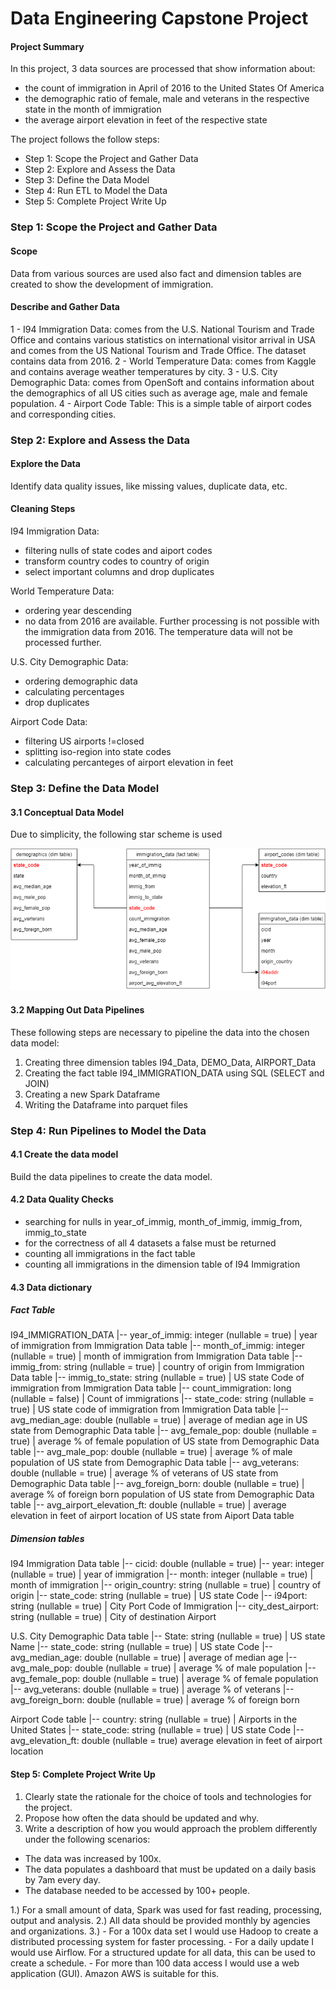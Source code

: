# Data Engineering Capstone Project

#### Project Summary
In this project, 3 data sources are processed that show information about:
- the count of immigration in April of 2016 to the United States Of America
- the demographic ratio of female, male and veterans in the respective state in the month of immigration
- the average airport elevation in feet of the respective state

The project follows the follow steps:
* Step 1: Scope the Project and Gather Data
* Step 2: Explore and Assess the Data
* Step 3: Define the Data Model
* Step 4: Run ETL to Model the Data
* Step 5: Complete Project Write Up

### Step 1: Scope the Project and Gather Data

#### Scope 
Data from various sources are used also fact and dimension tables are created to show the development of immigration.
#### Describe and Gather Data 

1 - I94 Immigration Data: comes from the U.S. National Tourism and Trade Office and contains various statistics on international visitor arrival in USA and comes from the US National Tourism and Trade Office. The dataset contains data from 2016.
2 - World Temperature Data: comes from Kaggle and contains average weather temperatures by city.
3 - U.S. City Demographic Data: comes from OpenSoft and contains information about the demographics of all US cities such as average age, male and female population.
4 - Airport Code Table: This is a simple table of airport codes and corresponding cities.


### Step 2: Explore and Assess the Data

#### Explore the Data 
Identify data quality issues, like missing values, duplicate data, etc.

#### Cleaning Steps
I94 Immigration Data:
- filtering nulls of state codes and aiport codes
- transform country codes to country of origin
- select important columns and drop duplicates

World Temperature Data:
- ordering year descending
- no data from 2016 are available. 
  Further processing is not possible with the immigration data from 2016.
  The temperature data will not be processed further.

U.S. City Demographic Data:
- ordering demographic data
- calculating percentages 
- drop duplicates

Airport Code Data:
- filtering US airports !=closed
- splitting iso-region into state codes
- calculating percanteges of airport elevation in feet



### Step 3: Define the Data Model
#### 3.1 Conceptual Data Model
Due to simplicity, the following star scheme is used

![title](Capstone_Schema.png)




#### 3.2 Mapping Out Data Pipelines
These following steps are necessary to pipeline the data into the chosen data model:

1. Creating three dimension tables I94_Data, DEMO_Data, AIRPORT_Data
2. Creating the fact table I94_IMMIGRATION_DATA using SQL (SELECT and JOIN)
3. Creating a new Spark Dataframe
4. Writing the Dataframe into parquet files


### Step 4: Run Pipelines to Model the Data 
#### 4.1 Create the data model
Build the data pipelines to create the data model.



#### 4.2 Data Quality Checks
- searching for nulls in year_of_immig, month_of_immig, immig_from, immig_to_state
- for the correctness of all 4 datasets a false must be returned
- counting all immigrations in the fact table
- counting all immigrations in the dimension table of I94 Immigration

#### 4.3 Data dictionary

##### Fact Table
 I94_IMMIGRATION_DATA
 |-- year_of_immig: integer (nullable = true) | year of immigration from Immigration Data table
 |-- month_of_immig: integer (nullable = true) | month of immigration from Immigration Data table
 |-- immig_from: string (nullable = true) | country of origin from Immigration Data table
 |-- immig_to_state: string (nullable = true) | US state Code of immigration from Immigration Data table
 |-- count_immigration: long (nullable = false) | Count of immigrations
 |-- state_code: string (nullable = true) | US state code of immigration from Immigration Data table
 |-- avg_median_age: double (nullable = true) | average of median age in US state from Demographic Data table
 |-- avg_female_pop: double (nullable = true) | average % of female population of US state  from Demographic Data table
 |-- avg_male_pop: double (nullable = true) | average % of male population of US state from Demographic Data table
 |-- avg_veterans: double (nullable = true) | average % of veterans of US state from Demographic Data table
 |-- avg_foreign_born: double (nullable = true) | average % of foreign born population of US state from Demographic Data table
 |-- avg_airport_elevation_ft: double (nullable = true) | average elevation in feet of airport location of US state from Aiport Data table

##### Dimension tables

I94 Immigration Data table
 |-- cicid: double (nullable = true)
 |-- year: integer (nullable = true) | year of immigration
 |-- month: integer (nullable = true) | month of immigration
 |-- origin_country: string (nullable = true) | country of origin
 |-- state_code: string (nullable = true) | US state Code
 |-- i94port: string (nullable = true) | City Port Code of Immigration
 |-- city_dest_airport: string (nullable = true) | City of destination Airport

U.S. City Demographic Data table
 |-- State: string (nullable = true) | US state Name
 |-- state_code: string (nullable = true) | US state Code
 |-- avg_median_age: double (nullable = true) | average of median age
 |-- avg_male_pop: double (nullable = true) | average % of male population
 |-- avg_female_pop: double (nullable = true) | average % of female population
 |-- avg_veterans: double (nullable = true) | average % of veterans
 |-- avg_foreign_born: double (nullable = true) | average % of foreign born


Airport Code table
 |-- country: string (nullable = true) | Airports in the United States
 |-- state_code: string (nullable = true) | US state Code
 |-- avg_elevation_ft: double (nullable = true) average elevation in feet of airport location


#### Step 5: Complete Project Write Up
1. Clearly state the rationale for the choice of tools and technologies for the project.
2. Propose how often the data should be updated and why.
3. Write a description of how you would approach the problem differently under the following scenarios:
 * The data was increased by 100x.
 * The data populates a dashboard that must be updated on a daily basis by 7am every day.
 * The database needed to be accessed by 100+ people.

1.) For a small amount of data, Spark was used for fast reading, processing, output and analysis.
2.) All data should be provided monthly by agencies and organizations.
3.) - For a 100x data set I would use Hadoop to create a distributed processing system for faster processing.
    - For a daily update I would use Airflow. For a structured update for all data, this can be used to create a schedule.
    - For more than 100 data access I would use a web application (GUI). Amazon AWS is suitable for this.

